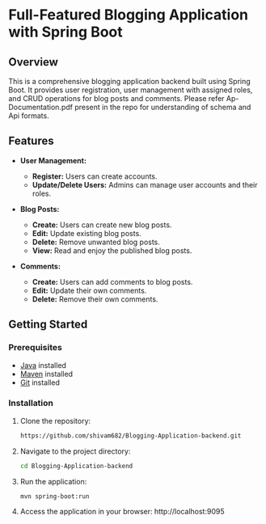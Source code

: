 # Full-Featured Blogging Application with Spring Boot

## Overview

This is a comprehensive blogging application backend built using Spring Boot. It provides user registration, user management with assigned roles, and CRUD operations for blog posts and comments.
Please refer Ap-Documentation.pdf present in the repo for understanding of schema and Api formats.

## Features

- **User Management:**
  - **Register:** Users can create accounts.
  - **Update/Delete Users:** Admins can manage user accounts and their roles.

- **Blog Posts:**
  - **Create:** Users can create new blog posts.
  - **Edit:** Update existing blog posts.
  - **Delete:** Remove unwanted blog posts.
  - **View:** Read and enjoy the published blog posts.

- **Comments:**
  - **Create:** Users can add comments to blog posts.
  - **Edit:** Update their own comments.
  - **Delete:** Remove their own comments.

## Getting Started

### Prerequisites

- [Java](https://www.oracle.com/java/technologies/javase-downloads.html) installed
- [Maven](https://maven.apache.org/download.cgi) installed
- [Git](https://git-scm.com/downloads) installed

### Installation

1. Clone the repository:

   ```bash
   https://github.com/shivam682/Blogging-Application-backend.git
2. Navigate to the project directory:

   ```bash
   cd Blogging-Application-backend
3. Run the application:

   ```bash
   mvn spring-boot:run
4. Access the application in your browser:
   http://localhost:9095

